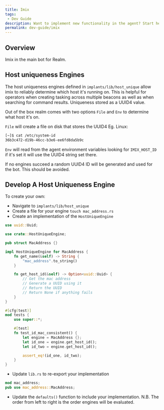 ```yaml
---
title: Imix
tags:
 - Dev Guide
description: Want to implement new functionality in the agent? Start here!
permalink: dev-guide/imix
---
```


## Overview

Imix in the main bot for Realm.

## Host uniqueness Engines

The host uniqueness engines defined in `implants/lib/host_unique` allow imix to reliably determine which host it's running on. This is helpful for operators when creating tasking across multiple beacons as well as when searching for command results. Uniqueness stored as a UUID4 value.

Out of the box realm comes with two options `File` and `Env` to determine what host it's on.

`File` will create a file on disk that stores the UUID4 Eg. Linux:

```bash
[~]$ cat /etc/system-id
36b3c472-d19b-46cc-b3e6-ee6fd8da5b9c
```

`Env` will read from the agent environment variables looking for `IMIX_HOST_ID` if it's set it will use the UUID4 string set there.

If no engines succeed a random UUID4 ID will be generated and used for the bot. This should be avoided.

## Develop A Host Uniqueness Engine

To create your own:

- Navigate to `implants/lib/host_unique`
- Create a file for your engine `touch mac_address.rs`
- Create an implementation of the `HostUniqueEngine`

```rust
use uuid::Uuid;

use crate::HostUniqueEngine;

pub struct MacAddress {}

impl HostUniqueEngine for MacAddress {
    fn get_name(&self) -> String {
        "mac_address".to_string()
    }

    fn get_host_id(&self) -> Option<uuid::Uuid> {
        // Get the mac address
        // Generate a UUID using it
        // Return the UUID
        // Return None if anything fails
    }
}

#[cfg(test)]
mod tests {
    use super::*;

    #[test]
    fn test_id_mac_consistent() {
        let engine = MacAddress {};
        let id_one = engine.get_host_id();
        let id_two = engine.get_host_id();

        assert_eq!(id_one, id_two);
    }
}

```

- Update `lib.rs` to re-export your implementation

```rust
mod mac_address;
pub use mac_address::MacAddress;
```

- Update the `defaults()` function to include your implementation. N.B. The order from left to right is the order engines will be evaluated.
